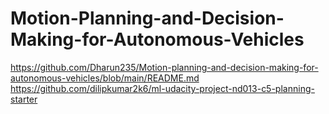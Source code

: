 # Motion-Planning-and-Decision-Making-for-Autonomous-Vehicles

https://github.com/Dharun235/Motion-planning-and-decision-making-for-autonomous-vehicles/blob/main/README.md
https://github.com/dilipkumar2k6/ml-udacity-project-nd013-c5-planning-starter
